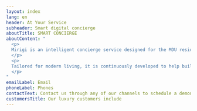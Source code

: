 ```yaml
---
layout: index
lang: en
header: At Your Service
subheader: Smart digital concierge
aboutTitle: SMART CONCIERGE
aboutContent: "
  <p>
  Mirigi is an intelligent concierge service designed for the MDU residential market.
  </p>
  <p>
  Tailored for modern living, it is continuously developed to help building staff deliver exceptional service efficiently, working more simply and productively to solve problems creatively.
  </p>
"
emailLabel: Email
phoneLabel: Phones
contactText: Contact us through any of our channels to schedule a demonstration and discover how Mirigi's digital counseling can boost your development!
customersTitle: Our luxury customers include
---
```

